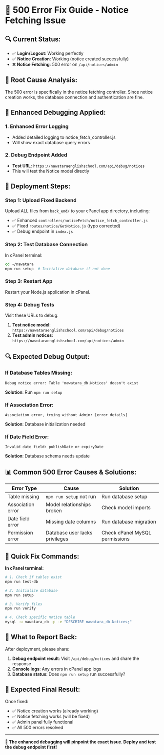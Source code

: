 # 🚨 500 Error Fix Guide - Notice Fetching Issue

## 🔍 Current Status:
- ✅ **Login/Logout**: Working perfectly
- ✅ **Notice Creation**: Working (notice created successfully)
- ❌ **Notice Fetching**: 500 error on `/api/notices/admin`

## 🎯 Root Cause Analysis:
The 500 error is specifically in the notice fetching controller. Since notice creation works, the database connection and authentication are fine.

## 🔧 Enhanced Debugging Applied:

### 1. **Enhanced Error Logging**
- Added detailed logging to notice_fetch_controller.js
- Will show exact database query errors

### 2. **Debug Endpoint Added**
- **Test URL**: `https://nawataraenglishschool.com/api/debug/notices`
- This will test the Notice model directly

## 🚀 Deployment Steps:

### Step 1: Upload Fixed Backend
Upload ALL files from `back_end/` to your cPanel app directory, including:
- ✅ Enhanced `controllers/noticeFetch/notice_fetch_controller.js`
- ✅ Fixed `routes/notice/GetNotice.js` (typo corrected)
- ✅ Debug endpoint in `index.js`

### Step 2: Test Database Connection
In cPanel terminal:
```bash
cd ~/nawatara
npm run setup  # Initialize database if not done
```

### Step 3: Restart App
Restart your Node.js application in cPanel.

### Step 4: Debug Tests
Visit these URLs to debug:
1. **Test notice model**: `https://nawataraenglishschool.com/api/debug/notices`
2. **Test admin notices**: `https://nawataraenglishschool.com/api/notices/admin`

## 🔍 Expected Debug Output:

### If Database Tables Missing:
```
Debug notice error: Table 'nawatara_db.Notices' doesn't exist
```
**Solution**: Run `npm run setup`

### If Association Error:
```
Association error, trying without Admin: [error details]
```
**Solution**: Database initialization needed

### If Date Field Error:
```
Invalid date field: publishDate or expiryDate
```
**Solution**: Database schema needs update

## 📊 Common 500 Error Causes & Solutions:

| Error Type | Cause | Solution |
|------------|-------|----------|
| Table missing | `npm run setup` not run | Run database setup |
| Association error | Model relationships broken | Check model imports |
| Date field error | Missing date columns | Run database migration |
| Permission error | Database user lacks privileges | Check cPanel MySQL permissions |

## 🎯 Quick Fix Commands:

**In cPanel terminal:**
```bash
# 1. Check if tables exist
npm run test-db

# 2. Initialize database
npm run setup

# 3. Verify files
npm run verify

# 4. Check specific notice table
mysql -u nawatara_db -p -e "DESCRIBE nawatara_db.Notices;"
```

## 📝 What to Report Back:

After deployment, please share:
1. **Debug endpoint result**: Visit `/api/debug/notices` and share the response
2. **Console logs**: Any errors in cPanel app logs
3. **Database status**: Does `npm run setup` run successfully?

## 🎉 Expected Final Result:

Once fixed:
- ✅ Notice creation works (already working)
- ✅ Notice fetching works (will be fixed)
- ✅ Admin panel fully functional
- ✅ All 500 errors resolved

---
**🔧 The enhanced debugging will pinpoint the exact issue. Deploy and test the debug endpoint first!**
